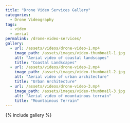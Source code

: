 ```yaml
---
title: "Drone Video Services Gallery"
categories:
  - Drone Videography
tags:
  - video
  - aerial
permalink: /drone-video-services/
gallery:
  - url: /assets/videos/drone-video-1.mp4
    image_path: /assets/images/video-thumbnail-1.jpg
    alt: "Aerial video of coastal landscapes"
    title: "Coastal Landscapes"
  - url: /assets/videos/drone-video-2.mp4
    image_path: /assets/images/video-thumbnail-2.jpg
    alt: "Aerial video of urban architecture"
    title: "Urban Architecture"
  - url: /assets/videos/drone-video-3.mp4
    image_path: /assets/images/video-thumbnail-3.jpg
    alt: "Aerial video of mountainous terrain"
    title: "Mountainous Terrain"
---
```

{% include gallery %}